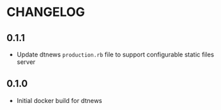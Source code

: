 # CHANGELOG

## 0.1.1
- Update dtnews `production.rb` file to support configurable static files server

## 0.1.0
- Initial docker build for dtnews
